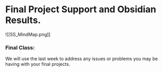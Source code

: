 # Final Project Support and Obsidian Results.
![[SS_MindMap.png]]

### Final Class:
We will use the last week to address any issues or problems you may be having with your final projects. 

